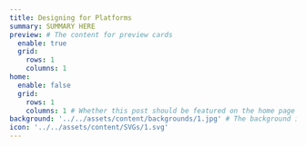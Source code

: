 ```yaml
---
title: Designing for Platforms
summary: SUMMARY HERE
preview: # The content for preview cards
  enable: true
  grid:
    rows: 1
    columns: 1
home:
  enable: false
  grid:
    rows: 1
    columns: 1 # Whether this post should be featured on the home page
background: '../../assets/content/backgrounds/1.jpg' # The background image used for preview cards
icon: '../../assets/content/SVGs/1.svg'
---
```

